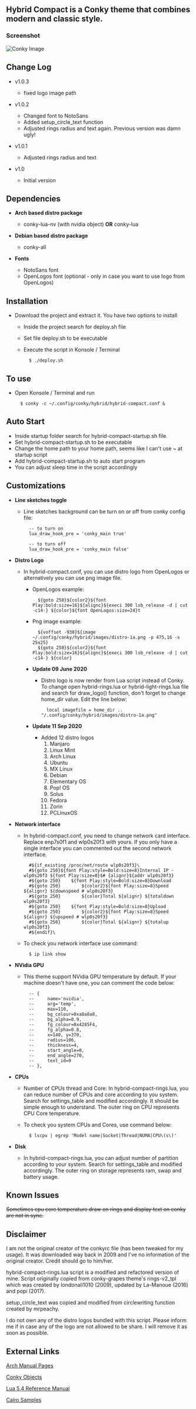 ## Hybrid Compact is a Conky theme that combines modern and classic style.

### Screenshot
![Conky Image](/screenshots/screenshot.png)

## Change Log

- v1.0.3
    - fixed logo image path

- v1.0.2
    - Changed font to NotoSans
    - Added setup_circle_text function
    - Adjusted rings radius and text again. Previous version was damn ugly!

- v1.0.1
    - Adjusted rings radius and text

- v1.0
    - Initial version


## Dependencies
- **Arch based distro package**
    - conky-lua-nv (with nvidia object) **OR** conky-lua
 
- **Debian based distro package**
    - conky-all
 
- **Fonts**
    - NotoSans font
    - OpenLogos font (optional - only in case you want to use logo from OpenLogos)


## Installation
- Download the project and extract it. You have two options to install
    - Inside the project search for deploy.sh file
    - Set file deploy.sh to be executable
    - Execute the script in Konsole / Terminal

            $ ./deploy.sh


## To use
- Open Konsole / Terminal and run

        $ conky -c ~/.config/conky/hybrid/hybrid-compact.conf &


## Auto Start
- Inside startup folder search for hybrid-compact-startup.sh file
- Set hybrid-compact-startup.sh to be executable
- Change the home path to your home path, seems like I can't use ~ at startup script
- Add hybrid-compact-startup.sh to auto start program
- You can adjust sleep time in the script accordingly


## Customizations
- **Line sketches toggle**
    - Line sketches background can be turn on or off from conky config file:

            -- to turn on
            lua_draw_hook_pre = 'conky_main true'

            -- to turn off
            lua_draw_hook_pre = 'conky_main false'

 
- **Distro Logo**
    - In hybrid-compact.conf, you can use distro logo from OpenLogos or alternatively you can use png image file.
        - OpenLogos example:

                ${goto 250}${color2}${font Play:bold:size=16}${alignc}${execi 300 lsb_release -d | cut -c14-} ${color}${font OpenLogos:size=24}t

        - Png image example:

                ${voffset -930}${image ~/.config/conky/hybrid/images/distro-1a.png -p 475,16 -s 25x25}
                ${goto 250}${color2}${font Play:bold:size=16}${alignc}${execi 300 lsb_release -d | cut -c14-} ${color}

        - **Update 09 June 2020** 
            - Distro logo is now render from Lua script instead of Conky. To change open hybrid-rings.lua or hybrid-light-rings.lua file and search for draw_logo() function, don't forget to change home_dir value. Edit the line below:

                    local imagefile = home_dir .. "/.config/conky/hybrid/images/distro-1a.png"

        - **Update 11 Sep 2020**
            
            - Added 12 distro logos
                1. Manjaro
                2. Linux Mint
                3. Arch Linux
                4. Ubuntu
                5. MX Linux
                6. Debian
                7. Elementary OS
                8. Pop! OS
                9. Solus
                10. Fedora
                11. Zorin
                12. PCLinuxOS
 

- **Network interface** 
    - In hybrid-compact.conf, you need to change network card interface. Replace enp7s0f1 and wlp0s20f3 with yours. If you only have a single interface you  can commented out the second network interface.

            #${if_existing /proc/net/route wlp0s20f3}\
            #${goto 250}${font Play:style=Bold:size=8}Internal IP - wlp0s20f3 ${font Play:size=8}$# {alignr}${addr wlp0s20f3}
            #${goto 250}    ${font Play:style=Bold:size=8}Download
            #${goto 250}        ${color2}${font Play:size=8}Speed ${alignr} ${downspeed # wlp0s20f3}
            #${goto 250}        ${color}Total ${alignr} ${totaldown wlp0s20f3}
            #${goto 250}    ${font Play:style=Bold:size=8}Upload
            #${goto 250}        ${color2}${font Play:size=8}Speed ${alignr} ${upspeed # wlp0s20f3}
            #${goto 250}        ${color}Total ${alignr} ${totalup wlp0s20f3}
            #${endif}\

    - To check you network interface use command:

            $ ip link show


- **NVidia GPU**
    - This theme support NVidia GPU temperature by default. If your machine doesn't have one, you can comment the code below:

            -- {
            --     name='nvidia',
            --     arg='temp',
            --     max=110,
            --     bg_colour=0xa8a8a8,
            --     bg_alpha=0.9,
            --     fg_colour=0x4285F4,
            --     fg_alpha=0.8,
            --     x=140, y=370,
            --     radius=106,
            --     thickness=4,
            --     start_angle=0,
            --     end_angle=270,
            --     text_id=9
            -- },


- **CPUs**
    - Number of CPUs thread and Core: In hybrid-compact-rings.lua, you can reduce number of CPUs and core according to you system. Search for settings_table and modified accordingly.
    It should be simple enough to understand. The outer ring on CPU represents CPU Core temperature.
    - To check you system CPUs and Cores, use command below:

            $ lscpu | egrep 'Model name|Socket|Thread|NUMA|CPU\(s\)'


- **Disk**
    - In hybrid-compact-rings.lua, you can adjust number of partition according to your system. Search for settings_table and modified accordingly. The outer ring on storage represents ram, swap and battery usage.
 

## Known Issues
~~Sometimes cpu core temperature draw on rings and display text on conky are not in sync.~~


## Disclaimer
I am not the original creator of the conkyrc file (has been tweaked for my usage).
It was downloaded way back in 2009 and I've no information of the original creator. Credit should go to him/her.

hybrid-compact-rings.lua script is a modified and refactored version of mine. Script originally copied from conky-grapes theme's rings-v2_tpl which was created by londonali1010 (2009), updated by La-Manoue (2016) and popi (2017).

setup_circle_text was copied and modified from circlewriting function created by mrpeachy.

I do not own any of the distro logos bundled with this script. Please inform me if in case any of the logo are not allowed to be share.
I will remove it as soon as possible.


## External Links
[Arch Manual Pages](https://jlk.fjfi.cvut.cz/arch/manpages/man/conky.1)

[Conky Objects](http://conky.sourceforge.net/variables.html)

[Lua 5.4 Reference Manual](https://www.lua.org/manual/5.4/)

[Cairo Samples](https://cairographics.org/samples/)